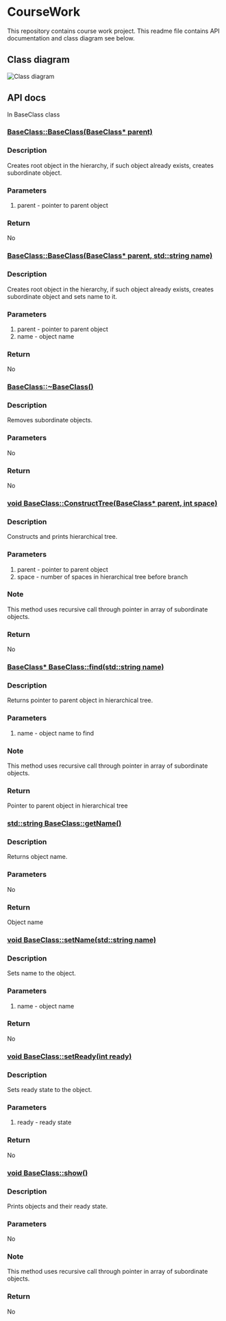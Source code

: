 # CourseWork
This repository contains course work project. This readme file contains API documentation and class diagram see below.

## Class diagram
![Class diagram](https://github.com/Pirate1953/CourseWork/blob/master/images/class_diagram.png)

## API docs
In BaseClass class
### [BaseClass::BaseClass(BaseClass* parent)](https://github.com/Pirate1953/CourseWork/blob/master/Working_with_objects/BaseClass.cpp#L3)
### Description
Creates root object in the hierarchy, if such object already exists, creates subordinate object.
### Parameters
1. parent	- pointer to parent object 
### Return
No

### [BaseClass::BaseClass(BaseClass* parent, std::string name)](https://github.com/Pirate1953/CourseWork/blob/master/Working_with_objects/BaseClass.cpp#L13)
### Description
Creates root object in the hierarchy, if such object already exists, creates subordinate object and sets name to it.
### Parameters
1. parent	- pointer to parent object 
2. name	- object name 
### Return
No

### [BaseClass::~BaseClass()](https://github.com/Pirate1953/CourseWork/blob/master/Working_with_objects/BaseClass.cpp#L23)
### Description
Removes subordinate objects.
### Parameters
No
### Return
No

### [void BaseClass::ConstructTree(BaseClass* parent, int space)](https://github.com/Pirate1953/CourseWork/blob/master/Working_with_objects/BaseClass.cpp#L86)
### Description
Constructs and prints hierarchical tree.
### Parameters
1. parent	- pointer to parent object 
2. space	- number of spaces in hierarchical tree before branch 
### Note
This method uses recursive call through pointer in array of subordinate objects.
### Return
No

### [BaseClass* BaseClass::find(std::string name)](https://github.com/Pirate1953/CourseWork/blob/master/Working_with_objects/BaseClass.cpp#L65)
### Description
Returns pointer to parent object in hierarchical tree.
### Parameters
1. name	- object name to find
### Note
This method uses recursive call through pointer in array of subordinate objects.
### Return
Pointer to parent object in hierarchical tree 

### [std::string BaseClass::getName()](https://github.com/Pirate1953/CourseWork/blob/master/Working_with_objects/BaseClass.cpp#L41)
### Description
Returns object name.
### Parameters
No
### Return
Object name  

### [void BaseClass::setName(std::string name)](https://github.com/Pirate1953/CourseWork/blob/master/Working_with_objects/BaseClass.cpp#L36)
### Description
Sets name to the object.
### Parameters
1. name	- object name
### Return
No

### [void BaseClass::setReady(int ready)](https://github.com/Pirate1953/CourseWork/blob/master/Working_with_objects/BaseClass.cpp#L31)
### Description
Sets ready state to the object.
### Parameters
1. ready	- ready state
### Return
No

### [void BaseClass::show()](https://github.com/Pirate1953/CourseWork/blob/master/Working_with_objects/BaseClass.cpp#L46)
### Description
Prints objects and their ready state.
### Parameters
No
### Note
This method uses recursive call through pointer in array of subordinate objects.
### Return
No
